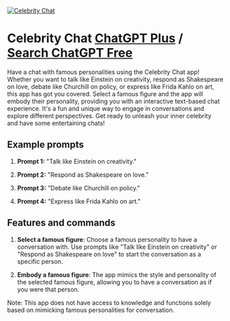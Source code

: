 
[![Celebrity Chat](https://files.oaiusercontent.com/file-NG7mjg9TrnhuE6NUVhSBpITw?se=2123-10-16T19%3A31%3A33Z&sp=r&sv=2021-08-06&sr=b&rscc=max-age%3D31536000%2C%20immutable&rscd=attachment%3B%20filename%3D26295f18-58d8-444a-af3c-15691115e6f8.png&sig=8LUaiRFmjt%2B8H/FD6CpdltnQKlv7qRqTi3ieIbsVc%2BE%3D)](https://chat.openai.com/g/g-cOFxgZUYd-celebrity-chat)

# Celebrity Chat [ChatGPT Plus](https://chat.openai.com/g/g-cOFxgZUYd-celebrity-chat) / [Search ChatGPT Free](https://gptcall.net/index.html#/?search=Celebrity%20Chat)

Have a chat with famous personalities using the Celebrity Chat app! Whether you want to talk like Einstein on creativity, respond as Shakespeare on love, debate like Churchill on policy, or express like Frida Kahlo on art, this app has got you covered. Select a famous figure and the app will embody their personality, providing you with an interactive text-based chat experience. It's a fun and unique way to engage in conversations and explore different perspectives. Get ready to unleash your inner celebrity and have some entertaining chats!

## Example prompts

1. **Prompt 1:** "Talk like Einstein on creativity."

2. **Prompt 2:** "Respond as Shakespeare on love."

3. **Prompt 3:** "Debate like Churchill on policy."

4. **Prompt 4:** "Express like Frida Kahlo on art."


## Features and commands

1. **Select a famous figure**: Choose a famous personality to have a conversation with. Use prompts like "Talk like Einstein on creativity" or "Respond as Shakespeare on love" to start the conversation as a specific person.

2. **Embody a famous figure**: The app mimics the style and personality of the selected famous figure, allowing you to have a conversation as if you were that person.

Note: This app does not have access to knowledge and functions solely based on mimicking famous personalities for conversation.


